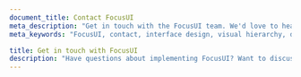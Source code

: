 ```yaml
---
document_title: Contact FocusUI
meta_description: "Get in touch with the FocusUI team. We'd love to hear about your interface design challenges."
meta_keywords: "FocusUI, contact, interface design, visual hierarchy, drawer system, support"

title: Get in touch with FocusUI
description: "Have questions about implementing FocusUI? Want to discuss your interface design challenges? We're here to help you revolutionize your user experience."
---
```

